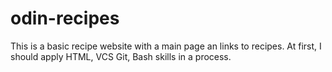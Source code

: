 # odin-recipes
This is a basic recipe website with a main page an links to recipes.
At first, I should apply HTML, VCS Git, Bash skills in a process.
